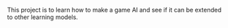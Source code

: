 This project is to learn how to make a game AI and see if it can be extended to other learning models.
